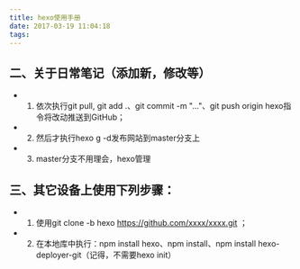```yaml
---
title: hexo使用手册
date: 2017-03-19 11:04:18
tags:
---
```


## 二、关于日常笔记（添加新，修改等）
+ 1. 依次执行git pull, git add .、git commit -m "..."、git push origin hexo指令将改动推送到GitHub；
+ 2. 然后才执行hexo g -d发布网站到master分支上 
+ 3. master分支不用理会，hexo管理
## 三、其它设备上使用下列步骤：
+ 1. 使用git clone -b hexo https://github.com/xxxx/xxxx.git ；
+ 2. 在本地库中执行：npm install hexo、npm install、npm install hexo-deployer-git（记得，不需要hexo init）